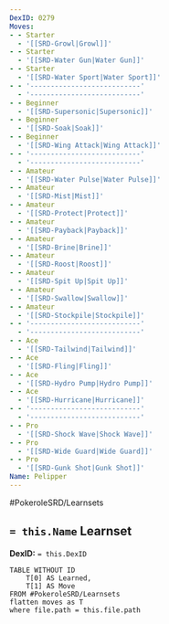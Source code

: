 ```yaml
---
DexID: 0279
Moves:
- - Starter
  - '[[SRD-Growl|Growl]]'
- - Starter
  - '[[SRD-Water Gun|Water Gun]]'
- - Starter
  - '[[SRD-Water Sport|Water Sport]]'
- - '---------------------------'
  - '---------------------------'
- - Beginner
  - '[[SRD-Supersonic|Supersonic]]'
- - Beginner
  - '[[SRD-Soak|Soak]]'
- - Beginner
  - '[[SRD-Wing Attack|Wing Attack]]'
- - '---------------------------'
  - '---------------------------'
- - Amateur
  - '[[SRD-Water Pulse|Water Pulse]]'
- - Amateur
  - '[[SRD-Mist|Mist]]'
- - Amateur
  - '[[SRD-Protect|Protect]]'
- - Amateur
  - '[[SRD-Payback|Payback]]'
- - Amateur
  - '[[SRD-Brine|Brine]]'
- - Amateur
  - '[[SRD-Roost|Roost]]'
- - Amateur
  - '[[SRD-Spit Up|Spit Up]]'
- - Amateur
  - '[[SRD-Swallow|Swallow]]'
- - Amateur
  - '[[SRD-Stockpile|Stockpile]]'
- - '---------------------------'
  - '---------------------------'
- - Ace
  - '[[SRD-Tailwind|Tailwind]]'
- - Ace
  - '[[SRD-Fling|Fling]]'
- - Ace
  - '[[SRD-Hydro Pump|Hydro Pump]]'
- - Ace
  - '[[SRD-Hurricane|Hurricane]]'
- - '---------------------------'
  - '---------------------------'
- - Pro
  - '[[SRD-Shock Wave|Shock Wave]]'
- - Pro
  - '[[SRD-Wide Guard|Wide Guard]]'
- - Pro
  - '[[SRD-Gunk Shot|Gunk Shot]]'
Name: Pelipper
---
```


#PokeroleSRD/Learnsets

## `= this.Name` Learnset

**DexID:** `= this.DexID`

```dataview
TABLE WITHOUT ID
    T[0] AS Learned,
    T[1] AS Move
FROM #PokeroleSRD/Learnsets
flatten moves as T
where file.path = this.file.path
```
